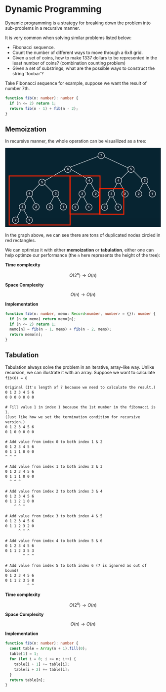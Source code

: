 # Dynamic Programming

Dynamic programming is a strategy for breaking down the problem into sub-problems in a recursive manner.

It is very common when solving similar problems listed below:

- Fibonacci sequence.
- Count the number of different ways to move through a 6x8 grid.
- Given a set of coins, how to make 1337 dollars to be represented in the least number of coins? (combination counting problem)
- Given a set of substrings, what are the possible ways to construct the string 'foobar'?

Take Fibonacci sequence for example, suppose we want the result of number 7th.

```ts
function fib(n: number): number {
  if (n <= 2) return 1;
  return fib(n - 1) + fib(n - 2);
}
```

## Memoization

In recursive manner, the whole operation can be visuallized as a tree:

![tree](https://github.com/zushenyan/ds-algo/blob/main/dynamic-programming/tree.png)

In the graph above, we can see there are tons of duplicated nodes circled in red rectangles.

We can optimize it with either **memoization** or **tabulation**, either one can help optimze our performance (the `n` here represents the height of the tree):

**Time complexity**

```math
O(2^n) \rightarrow O(n)
```

**Space Complexity**

```math
O(n) \rightarrow O(n)
```

**Implementation**

```ts
function fib(n: number, memo: Record<number, number> = {}): number {
  if (n in memo) return memo[n];
  if (n <= 2) return 1;
  memo[n] = fib(n - 1, memo) + fib(n - 2, memo);
  return memo[n];
}
```

## Tabulation

Tabulation always solve the problem in an iterative, array-like way. Unlike recursion, we can illustrate it with an array. Suppose we want to calculate `fib(6) = 8`

```
Original (It's length of 7 because we need to calculate the result.)
0 1 2 3 4 5 6
0 0 0 0 0 0 0

# Fill value 1 in index 1 because the 1st number in the fibonacci is 1.
(Just like how we set the termination condition for recursive version.)
0 1 2 3 4 5 6
0 1 0 0 0 0 0

# Add value from index 0 to both index 1 & 2
0 1 2 3 4 5 6
0 1 1 1 0 0 0
^ ^ ^

# Add value from index 1 to both index 2 & 3
0 1 2 3 4 5 6
0 1 1 1 0 0 0
  ^ ^ ^

# Add value from index 2 to both index 3 & 4
0 1 2 3 4 5 6
0 1 1 2 1 0 0
    ^ ^ ^

# Add value from index 3 to both index 4 & 5
0 1 2 3 4 5 6
0 1 1 2 3 2 0
      ^ ^ ^

# Add value from index 4 to both index 5 & 6
0 1 2 3 4 5 6
0 1 1 2 3 5 3
        ^ ^ ^

# Add value from index 5 to both index 6 (7 is ignored as out of bound)
0 1 2 3 4 5 6
0 1 1 2 3 5 8
          ^ ^
```

**Time complexity**

```math
O(2^n) \rightarrow O(n)
```

**Space Complexity**

```math
O(n) \rightarrow O(n)
```

**Implementation**

```ts
function fib(n: number): number {
  const table = Array(n + 1).fill(0);
  table[1] = 1;
  for (let i = 0; i <= n; i++) {
    table[i + 1] += table[i];
    table[i + 2] += table[i];
  }
  return table[n];
}
```
